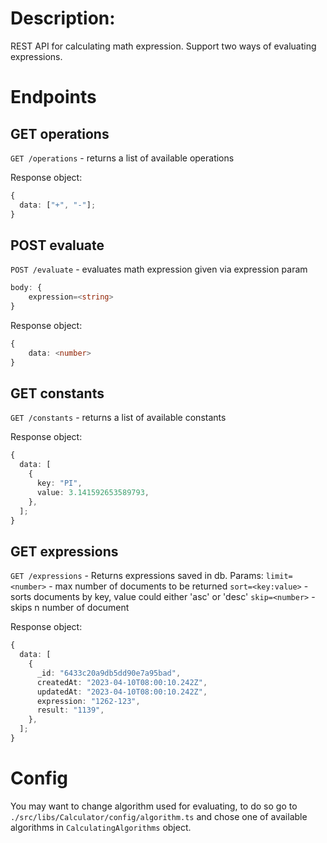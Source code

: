 # Description:

REST API for calculating math expression. Support two ways of evaluating expressions.

# Endpoints

## GET operations

`GET /operations` - returns a list of available operations

Response object:

```ts
{
  data: ["+", "-"];
}
```

## POST evaluate

`POST /evaluate` - evaluates math expression given via expression param

```ts
body: {
    expression=<string>
}
```

Response object:

```ts
{
    data: <number>
}
```

## GET constants

`GET /constants` - returns a list of available constants

Response object:

```ts
{
  data: [
    {
      key: "PI",
      value: 3.141592653589793,
    },
  ];
}
```

## GET expressions

`GET /expressions`  - Returns expressions saved in db.
Params:
`limit=<number>` - max number of documents to be returned
`sort=<key:value>` - sorts documents by key, value could either 'asc' or 'desc'
`skip=<number>` - skips n number of document



Response object:

```ts
{
  data: [
    {
      _id: "6433c20a9db5dd90e7a95bad",
      createdAt: "2023-04-10T08:00:10.242Z",
      updatedAt: "2023-04-10T08:00:10.242Z",
      expression: "1262-123",
      result: "1139",
    },
  ];
}
```

# Config

You may want to change algorithm used for evaluating, to do so go to `./src/libs/Calculator/config/algorithm.ts` and chose one of available algorithms in `CalculatingAlgorithms` object.
